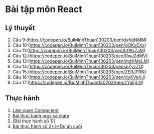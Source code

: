 # Bài tập môn React
## Lý thuyết
1. Câu 9:(https://codepen.io/BuiMinhThuan130203/pen/dyKqNMM)
2. Câu 10:(https://codepen.io/BuiMinhThuan130203/pen/gOKxEXx)
3. Câu 11:(https://codepen.io/BuiMinhThuan130203/pen/bGKrZaM)
4. Câu 12:(https://codepen.io/BuiMinhThuan130203/pen/RwJZdMV)
5. Câu 13:(https://codepen.io/BuiMinhThuan130203/pen/mdKMoLM)
6. Câu 14:(https://codepen.io/BuiMinhThuan130203/pen/JjZyzZG)
7. Câu 15:(https://codepen.io/BuiMinhThuan130203/pen/ZERJPRN)
8. Câu 16:(https://codepen.io/BuiMinhThuan130203/pen/dyKVeKJ)
9. Câu 17:(https://codepen.io/BuiMinhThuan130203/pen/zYaEjLN)
## Thực hành
1. [Làm quen Component](https://codesandbox.io/s/lam-quen-component-1q6cb8)
2. [Bài thực hành pros và state](https://codesandbox.io/s/thuc-hanh-prop-va-state-4ic15o)
3. [Bài thực hành số 1](
4. [Bài thực hành số 2+3+Dự án cuối](https://codesandbox.io/s/baikt2-3-hr8eel)
